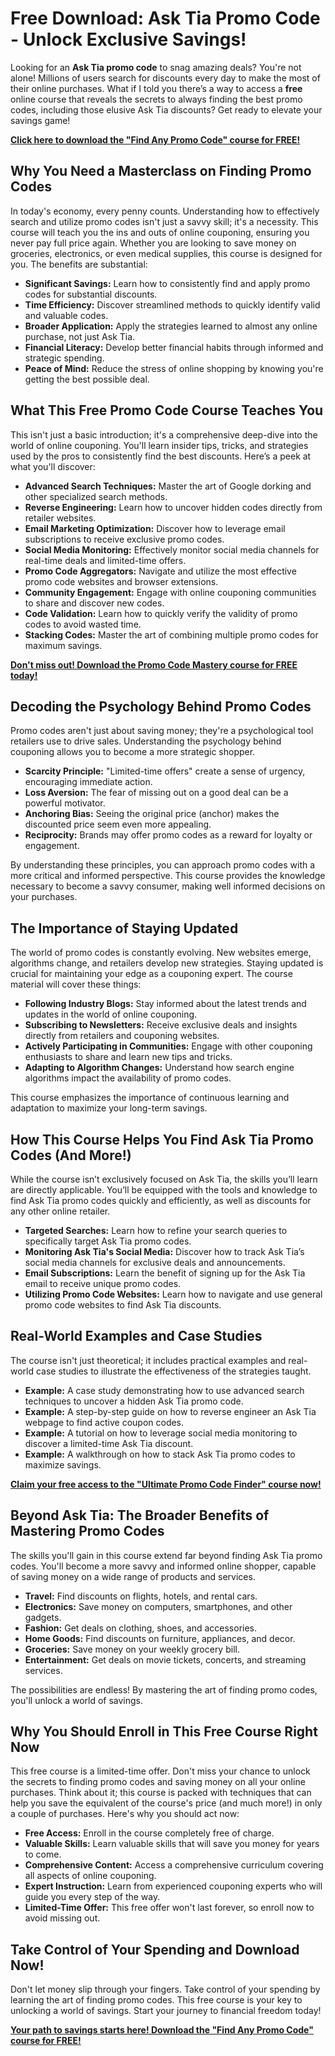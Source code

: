 # Free Download: Ask Tia Promo Code - Unlock Exclusive Savings!

Looking for an **Ask Tia promo code** to snag amazing deals? You're not alone! Millions of users search for discounts every day to make the most of their online purchases. What if I told you there’s a way to access a **free** online course that reveals the secrets to always finding the best promo codes, including those elusive Ask Tia discounts? Get ready to elevate your savings game!

[**Click here to download the "Find Any Promo Code" course for FREE!**](https://udemywork.com/ask-tia-promo-code)

## Why You Need a Masterclass on Finding Promo Codes

In today's economy, every penny counts.  Understanding how to effectively search and utilize promo codes isn't just a savvy skill; it's a necessity.  This course will teach you the ins and outs of online couponing, ensuring you never pay full price again. Whether you are looking to save money on groceries, electronics, or even medical supplies, this course is designed for you.  The benefits are substantial:

*   **Significant Savings:** Learn how to consistently find and apply promo codes for substantial discounts.
*   **Time Efficiency:**  Discover streamlined methods to quickly identify valid and valuable codes.
*   **Broader Application:**  Apply the strategies learned to almost any online purchase, not just Ask Tia.
*   **Financial Literacy:**  Develop better financial habits through informed and strategic spending.
*   **Peace of Mind:**  Reduce the stress of online shopping by knowing you're getting the best possible deal.

## What This Free Promo Code Course Teaches You

This isn't just a basic introduction; it's a comprehensive deep-dive into the world of online couponing.  You'll learn insider tips, tricks, and strategies used by the pros to consistently find the best discounts.  Here’s a peek at what you'll discover:

*   **Advanced Search Techniques:**  Master the art of Google dorking and other specialized search methods.
*   **Reverse Engineering:**  Learn how to uncover hidden codes directly from retailer websites.
*   **Email Marketing Optimization:**  Discover how to leverage email subscriptions to receive exclusive promo codes.
*   **Social Media Monitoring:**  Effectively monitor social media channels for real-time deals and limited-time offers.
*   **Promo Code Aggregators:**  Navigate and utilize the most effective promo code websites and browser extensions.
*   **Community Engagement:**  Engage with online couponing communities to share and discover new codes.
*   **Code Validation:**  Learn how to quickly verify the validity of promo codes to avoid wasted time.
*   **Stacking Codes:**  Master the art of combining multiple promo codes for maximum savings.

[**Don't miss out! Download the Promo Code Mastery course for FREE today!**](https://udemywork.com/ask-tia-promo-code)

## Decoding the Psychology Behind Promo Codes

Promo codes aren't just about saving money; they're a psychological tool retailers use to drive sales.  Understanding the psychology behind couponing allows you to become a more strategic shopper.

*   **Scarcity Principle:**  "Limited-time offers" create a sense of urgency, encouraging immediate action.
*   **Loss Aversion:**  The fear of missing out on a good deal can be a powerful motivator.
*   **Anchoring Bias:**  Seeing the original price (anchor) makes the discounted price seem even more appealing.
*   **Reciprocity:**  Brands may offer promo codes as a reward for loyalty or engagement.

By understanding these principles, you can approach promo codes with a more critical and informed perspective. This course provides the knowledge necessary to become a savvy consumer, making well informed decisions on your purchases.

## The Importance of Staying Updated

The world of promo codes is constantly evolving.  New websites emerge, algorithms change, and retailers develop new strategies.  Staying updated is crucial for maintaining your edge as a couponing expert. The course material will cover these things:

*   **Following Industry Blogs:**  Stay informed about the latest trends and updates in the world of online couponing.
*   **Subscribing to Newsletters:**  Receive exclusive deals and insights directly from retailers and couponing websites.
*   **Actively Participating in Communities:**  Engage with other couponing enthusiasts to share and learn new tips and tricks.
*   **Adapting to Algorithm Changes:**  Understand how search engine algorithms impact the availability of promo codes.

This course emphasizes the importance of continuous learning and adaptation to maximize your long-term savings.

## How This Course Helps You Find Ask Tia Promo Codes (And More!)

While the course isn’t exclusively focused on Ask Tia, the skills you’ll learn are directly applicable.  You’ll be equipped with the tools and knowledge to find Ask Tia promo codes quickly and efficiently, as well as discounts for any other online retailer.

*   **Targeted Searches:**  Learn how to refine your search queries to specifically target Ask Tia promo codes.
*   **Monitoring Ask Tia's Social Media:**  Discover how to track Ask Tia’s social media channels for exclusive deals and announcements.
*   **Email Subscriptions:**  Learn the benefit of signing up for the Ask Tia email to receive unique promo codes.
*   **Utilizing Promo Code Websites:**  Learn how to navigate and use general promo code websites to find Ask Tia discounts.

## Real-World Examples and Case Studies

The course isn't just theoretical; it includes practical examples and real-world case studies to illustrate the effectiveness of the strategies taught.

*   **Example:**  A case study demonstrating how to use advanced search techniques to uncover a hidden Ask Tia promo code.
*   **Example:**  A step-by-step guide on how to reverse engineer an Ask Tia webpage to find active coupon codes.
*   **Example:**  A tutorial on how to leverage social media monitoring to discover a limited-time Ask Tia discount.
*   **Example:**  A walkthrough on how to stack Ask Tia promo codes to maximize savings.

[**Claim your free access to the "Ultimate Promo Code Finder" course now!**](https://udemywork.com/ask-tia-promo-code)

## Beyond Ask Tia:  The Broader Benefits of Mastering Promo Codes

The skills you'll gain in this course extend far beyond finding Ask Tia promo codes. You'll become a more savvy and informed online shopper, capable of saving money on a wide range of products and services.

*   **Travel:**  Find discounts on flights, hotels, and rental cars.
*   **Electronics:**  Save money on computers, smartphones, and other gadgets.
*   **Fashion:**  Get deals on clothing, shoes, and accessories.
*   **Home Goods:**  Find discounts on furniture, appliances, and decor.
*   **Groceries:**  Save money on your weekly grocery bill.
*   **Entertainment:**  Get deals on movie tickets, concerts, and streaming services.

The possibilities are endless!  By mastering the art of finding promo codes, you'll unlock a world of savings.

## Why You Should Enroll in This Free Course Right Now

This free course is a limited-time offer.  Don't miss your chance to unlock the secrets to finding promo codes and saving money on all your online purchases. Think about it; this course is packed with techniques that can help you save the equivalent of the course's price (and much more!) in only a couple of purchases. Here's why you should act now:

*   **Free Access:**  Enroll in the course completely free of charge.
*   **Valuable Skills:**  Learn valuable skills that will save you money for years to come.
*   **Comprehensive Content:**  Access a comprehensive curriculum covering all aspects of online couponing.
*   **Expert Instruction:**  Learn from experienced couponing experts who will guide you every step of the way.
*   **Limited-Time Offer:**  This free offer won't last forever, so enroll now to avoid missing out.

## Take Control of Your Spending and Download Now!

Don't let money slip through your fingers. Take control of your spending by learning the art of finding promo codes. This free course is your key to unlocking a world of savings. Start your journey to financial freedom today!

[**Your path to savings starts here! Download the "Find Any Promo Code" course for FREE!**](https://udemywork.com/ask-tia-promo-code)

